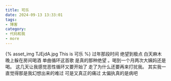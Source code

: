 ```yaml
---
title: 可乐
date: 2024-09-13 13:33:01
tags:
- 博客
category:
- 代码和我
- more
---
```

{% asset_img TJEjdA.jpg This is 可乐 %}
过年那段时间 绝望到极点   白天麻木 晚上躲在房间喝酒 单曲循环这首歌  是真的那种绝望  。喝到一个月两次大姨妈还是喝。   这几天让我感觉恶性循环又要开始了 走了为什么还要再来打扰我。  其实我一直觉得那是我幻想出来的难过  可是又真正的痛过      太偏执真的是病吧  